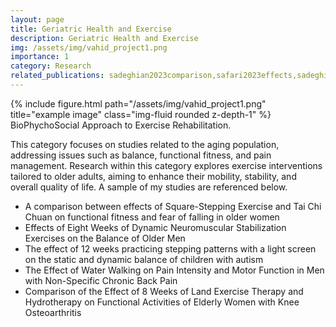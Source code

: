 ```yaml
---
layout: page
title: Geriatric Health and Exercise
description: Geriatric Health and Exercise
img: /assets/img/vahid_project1.png
importance: 1
category: Research
related_publications: sadeghian2023comparison,safari2023effects,sadeghi2023effect,rezai2022effect,etesami2022comparison1,
---
```


<div class="row">
    <div class="col-sm mt-3 mt-md-0">
        {% include figure.html path="/assets/img/vahid_project1.png" title="example image" class="img-fluid rounded z-depth-1" %}
    </div>
</div>
<div class="caption">
BioPhychoSocial Approach to Exercise Rehabilitation.
</div>

This category focuses on studies related to the aging population, addressing issues such as balance, functional fitness, and pain management. 
Research within this category explores exercise interventions tailored to older adults, aiming to enhance their mobility, stability, and overall quality of life.
 A sample of my studies are referenced below. 

-	A comparison between effects of Square-Stepping Exercise and Tai Chi Chuan on functional fitness and fear of falling in older women
-	Effects of Eight Weeks of Dynamic Neuromuscular Stabilization Exercises on the Balance of Older Men
-	The effect of 12 weeks practicing stepping patterns with a light screen on the static and dynamic balance of children with autism
-	The Effect of Water Walking on Pain Intensity and Motor Function in Men with Non-Specific Chronic Back Pain
-	Comparison of the Effect of 8 Weeks of Land Exercise Therapy and Hydrotherapy on Functional Activities of Elderly Women with Knee Osteoarthritis
